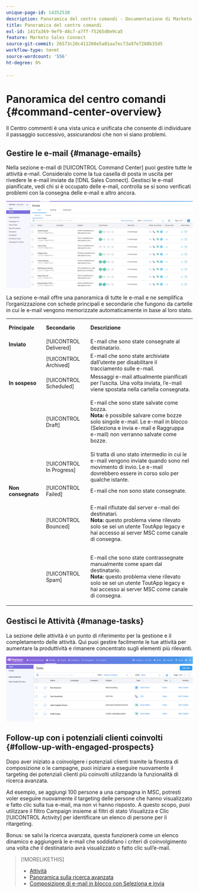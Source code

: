 ```yaml
---
unique-page-id: 14352530
description: Panoramica del centro comandi - Documentazione di Marketo - Documentazione del prodotto
title: Panoramica del centro comandi
exl-id: 141fa369-9ef9-48c7-a7ff-f5265d0e9ca5
feature: Marketo Sales Connect
source-git-commit: 26573c20c411208e5a01aa7ec73a97e7208b35d5
workflow-type: tm+mt
source-wordcount: '556'
ht-degree: 0%

---
```


# Panoramica del centro comandi {#command-center-overview}

Il Centro commenti è una vista unica e unificata che consente di individuare il passaggio successivo, assicurandosi che non vi siano problemi.

## Gestire le e-mail {#manage-emails}

Nella sezione e-mail di [!UICONTROL Command Center] puoi gestire tutte le attività e-mail. Consideralo come la tua casella di posta in uscita per rivedere le e-mail inviate da [!DNL Sales Connect]. Gestisci le e-mail pianificate, vedi chi si è occupato delle e-mail, controlla se si sono verificati problemi con la consegna delle e-mail e altro ancora.

![](assets/command-center-overview-1.png)

La sezione e-mail offre una panoramica di tutte le e-mail e ne semplifica l’organizzazione con schede principali e secondarie che fungono da cartelle in cui le e-mail vengono memorizzate automaticamente in base al loro stato.

<table>
 <colgroup>
  <col>
  <col>
  <col>
 </colgroup>
 <tbody>
  <tr>
   <td title="Colore di sfondo : Grigio"><p title=""><strong><span>Principale</span> </strong></p></td>
   <td title="Colore di sfondo : Grigio"><p title=""><strong><span>Secondario</span> </strong></p></td>
   <td title="Colore di sfondo : Grigio"><p title=""><strong><span>Descrizione</span> </strong></p></td>
  </tr>
  <tr>
   <td title="Colore di sfondo : Blu"><strong title="">Inviato</strong></td>
   <td title="Colore di sfondo : Blu">[!UICONTROL Delivered]</td>
   <td title="Colore di sfondo : Blu">E-mail che sono state consegnate al destinatario.</td>
  </tr>
  <tr>
   <td title="Colore di sfondo : Blu"><br></td>
   <td title="Colore di sfondo : Blu">[!UICONTROL Archived]</td>
   <td title="Colore di sfondo : Blu">E-mail che sono state archiviate dall’utente per disabilitare il tracciamento sulle e-mail.</td>
  </tr>
  <tr>
   <td title="Colore di sfondo : Grigio"><strong title="">In sospeso</strong></td>
   <td title="Colore di sfondo : Grigio">[!UICONTROL Scheduled]</td>
   <td title="Colore di sfondo : Grigio">Messaggi e-mail attualmente pianificati per l’uscita. Una volta inviata, l’e-mail viene spostata nella cartella consegnata.</td>
  </tr>
  <tr>
   <td title="Colore di sfondo : Grigio"><br></td>
   <td title="Colore di sfondo : Grigio">[!UICONTROL Draft]</td>
   <td title="Colore di sfondo : Grigio"><p>E-mail che sono state salvate come bozza.<br><strong>Nota:</strong> è possibile salvare come bozze solo singole e-mail. Le e-mail in blocco (Seleziona e invia e-mail e Raggruppa e-mail) non verranno salvate come bozze.</p></td>
  </tr>
  <tr>
   <td title="Colore di sfondo : Grigio"><br></td>
   <td title="Colore di sfondo : Grigio">[!UICONTROL In Progress]</td>
   <td title="Colore di sfondo : Grigio">Si tratta di uno stato intermedio in cui le e-mail vengono inviate quando sono nel movimento di invio. Le e-mail dovrebbero essere in corso solo per qualche istante.</td>
  </tr>
  <tr>
   <td title="Colore di sfondo : Blu"><strong title="">Non consegnato</strong></td>
   <td title="Colore di sfondo : Blu">[!UICONTROL Failed]</td>
   <td title="Colore di sfondo : Blu">E-mail che non sono state consegnate.</td>
  </tr>
  <tr>
   <td title="Colore di sfondo : Blu"><br></td>
   <td title="Colore di sfondo : Blu">[!UICONTROL Bounced]</td>
   <td title="Colore di sfondo : Blu"><p>E-mail rifiutate dal server e-mail dei destinatari. <br><strong>Nota:</strong> questo problema viene rilevato solo se sei un utente ToutApp legacy e hai accesso ai server MSC come canale di consegna.</p></td>
  </tr>
  <tr>
   <td title="Colore di sfondo : Blu"><br></td>
   <td title="Colore di sfondo : Blu">[!UICONTROL Spam]</td>
   <td title="Colore di sfondo : Blu"><p>E-mail che sono state contrassegnate manualmente come spam dal destinatario.<br><strong>Nota:</strong> questo problema viene rilevato solo se sei un utente ToutApp legacy e hai accesso ai server MSC come canale di consegna.</p></td>
  </tr>
 </tbody>
</table>

## Gestisci le Attività {#manage-tasks}

La sezione delle attività è un punto di riferimento per la gestione e il completamento delle attività. Qui puoi gestire facilmente le tue attività per aumentare la produttività e rimanere concentrato sugli elementi più rilevanti.

![](assets/command-center-overview-2.png)

## Follow-up con i potenziali clienti coinvolti {#follow-up-with-engaged-prospects}

Dopo aver iniziato a coinvolgere i potenziali clienti tramite la finestra di composizione o le campagne, puoi iniziare a eseguire nuovamente il targeting dei potenziali clienti più coinvolti utilizzando la funzionalità di ricerca avanzata.

Ad esempio, se aggiungi 100 persone a una campagna in MSC, potresti voler eseguire nuovamente il targeting delle persone che hanno visualizzato e fatto clic sulla tua e-mail, ma non vi hanno risposto. A questo scopo, puoi utilizzare il filtro Campaign insieme ai filtri di stato Visualizza e Clic [!UICONTROL Activity] per identificare un elenco di persone per il ritargeting.

Bonus: se salvi la ricerca avanzata, questa funzionerà come un elenco dinamico e aggiungerà le e-mail che soddisfano i criteri di coinvolgimento una volta che il destinatario avrà visualizzato o fatto clic sull’e-mail.

>[!MORELIKETHIS]
>
>* [Attività](/help/marketo/product-docs/marketo-sales-connect/tasks/syncing-sales-connect-tasks-with-salesforce-for-the-first-time.md)
>* [Panoramica sulla ricerca avanzata](/help/marketo/product-docs/marketo-sales-connect/email/command-center/advanced-search-overview.md)
>* [Composizione di e-mail in blocco con Seleziona e invia](/help/marketo/product-docs/marketo-sales-connect/email/using-the-compose-window/composing-bulk-emails-with-select-and-send.md)
